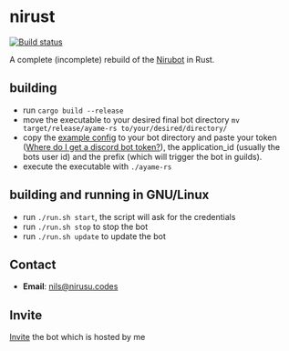 # nirust
[![Build status](https://github.com/nirusu99/ayame-rs/actions/workflows/rust.yml/badge.svg)](https://github.com/nirusu99/ayame-rs/actions)

A complete (incomplete) rebuild of the [Nirubot](https://github.com/Nirusu99/nirubot) in Rust.

## building
- run `cargo build --release`
- move the executable to your desired final bot directory `mv target/release/ayame-rs to/your/desired/directory/`
- copy the [example config](./example/config.toml) to your bot directory and paste your token \([Where do I get a discord bot token?](https://discord.com/developers/docs/intro)\), the application_id (usually the bots user id) and the prefix (which will trigger the bot in guilds).
- execute the executable with `./ayame-rs`

## building and running in GNU/Linux
- run `./run.sh start`, the script will ask for the credentials
- run `./run.sh stop` to stop the bot
- run `./run.sh update` to update the bot

## Contact
- **Email**: nils@nirusu.codes

## Invite
[Invite](https://discord.com/api/oauth2/authorize?client_id=702485091842261035&scope=applications.commands+bot&permissions=26909993985) the bot which is hosted by me
